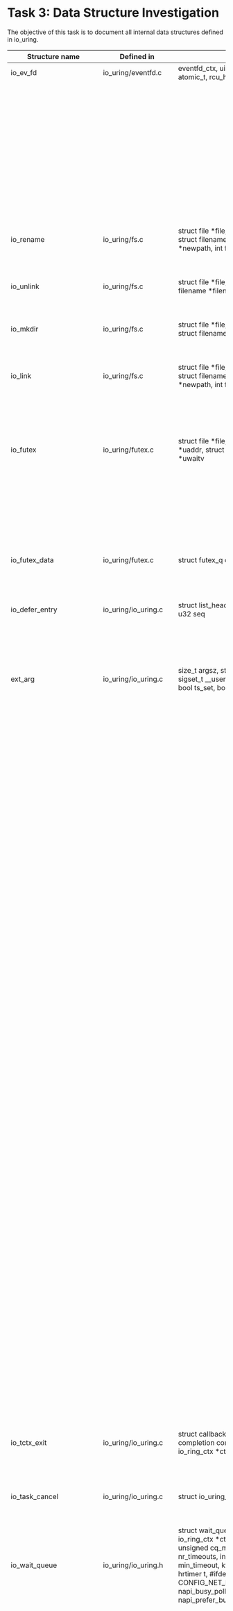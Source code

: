 # Task 3: Data Structure Investigation
The objective of this task is to document all internal data structures defined in io_uring. 

Structure name | Defined in | Attributes | Caller Functions Source | source caller | usage
---------------|------------|------------|-------------------------|---------------|-------------------
io_ev_fd       | io_uring/eventfd.c | eventfd_ctx, uint, uint, refcount_t, atomic_t, rcu_head | io_eventfd_free | io_uring/eventfd.c | local variable
| | | | io_eventfd_put | io_uring/eventfd.c | function parameter
| | | | io_eventfd_do_signal | io_uring/eventfd.c | local variable, function parameter
| | | | __io_eventfd_signal | io_uring/eventfd.c | function parameter
| | | | io_eventfd_grab | io_uring/eventfd.c | return value, local variable
| | | | io_eventfd_signal | io_uring/eventfd.c | local variable 
| | | | io_eventfd_flush_signal | io_uring/eventfd.c | local variable
| | | | io_eventfd_register | io_uring/eventfd.c | local variable
| | | | io_eventfd_unregister | io_uring/eventfd.c | function parameter
io_rename | io_uring/fs.c | struct file			*file, int				old_dfd, int				new_dfd, struct filename			*oldpath, struct filename			*newpath, int				flags |  io_renameat_prep | io_uring/fs.c | declaration
| | | | io_renameat | io_uring/fs.c | declaration
| | | | io_renameat_cleanup | io_uring/fs.c | declaration
io_unlink | io_uring/fs.c | struct file			*file, int				dfd, int				flags, struct filename			*filename | io_unlinkat_prep | io_uring/fs.c | declaration
| | | | io_unlinkat | io_uring/fs.c | declaration
| | | | io_unlinkat_cleanup | io_uring/fs.c | declaration
io_mkdir | io_uring/fs.c | struct file			*file, int				dfd, umode_t				mode, struct filename			*filename | io_mkdirat_prep | io_uring/fs.c | declaration
| | | | io_mkdirat | io_uring/fs.c | declaration
| | | | io_mkdirat_cleanup | io_uring/fs.c | declaration
io_link | io_uring/fs.c | struct file			*file, int				old_dfd, int				new_dfd, struct filename			*oldpath, struct filename			*newpath, int				flags | io_symlinkat_prep | io_uring/fs.c | declaration
| | | | io_symlinkat | io_uring/fs.c | declaration
| | | | io_linkat_prep | io_uring/fs.c | declaration
| | | | io_linkat | io_uring/fs.c | declaration
| | | | io_link_cleanup | io_uring/fs.c | declaration
io_futex | io_uring/futex.c | struct file	*file, union { 		u32 __user			*uaddr, struct futex_waitv __user	*uwaitv | io_futexv_complete | io_uring/futex.c | declaration
| | | | io_futexv_claim | io_uring/futex.c | declaration
| | | | __io_futex_cancel | io_uring/futex.c | declaration
| | | | io_futex_prep | io_uring/futex.c | declaration
| | | | io_futex_wakev_fn | io_uring/futex.c | declaration
| | | | io_futexv_prep | io_uring/futex.c | declaration
| | | | io_futexv_wait | io_uring/futex.c | declaration
| | | | io_futex_wait | io_uring/futex.c | declaration
| | | | io_futex_wake | io_uring/futex.c | declaration
io_futex_data | io_uring/futex.c | struct futex_q	q, struct io_kiocb	*req |io_futex_cache_init | io_uring/futex.c | declaration
| | | | __io_futex_cancel | io_uring/futex.c | declaration
| | | | io_futex_wake_fn | io_uring/futex.c | declaration
| | | | io_futex_wait | io_uring/futex.c | declaration
io_defer_entry | io_uring/io_uring.c | struct list_head	list, struct io_kiocb		*req, u32			seq | io_queue_deferred | io_uring/io_uring.c | declaration
| | | | io_queue_deferred | io_uring/io_uring.c | declaration
| | | | io_drain_req | io_uring/io_uring.c | declaration
| | | | io_match_task_safe | io_uring/io_uring.c | declaration
| | | | io_match_task_safe | io_uring/io_uring.c | declaration
ext_arg | io_uring/io_uring.c | size_t argsz, struct timespec64 ts, const sigset_t __user *sig, ktime_t min_time, bool ts_set, bool iowait | READ_ONCE | io_uring/io_uring.c | declaration
| | | | READ_ONCE | io_uring/io_uring.c | declaration
| | | | READ_ONCE | io_uring/io_uring.c | function parameter or call
| | | | READ_ONCE | io_uring/io_uring.c | declaration
| | | | __io_cqring_wait_schedule | io_uring/io_uring.c | function parameter or call
| | | | __io_cqring_wait_schedule | io_uring/io_uring.c | declaration
| | | | __io_cqring_wait_schedule | io_uring/io_uring.c | assignment or return
| | | | __io_cqring_wait_schedule | io_uring/io_uring.c | function parameter or call
| | | | __io_cqring_wait_schedule | io_uring/io_uring.c | function parameter or call
| | | | __io_cqring_wait_schedule | io_uring/io_uring.c | function parameter or call
| | | | __io_cqring_wait_schedule | io_uring/io_uring.c | function parameter or call
| | | | __io_cqring_wait_schedule | io_uring/io_uring.c | reference
| | | | __io_cqring_wait_schedule | io_uring/io_uring.c | function parameter or call
| | | | __io_cqring_wait_schedule | io_uring/io_uring.c | function parameter or call
| | | | ERR_PTR | io_uring/io_uring.c | declaration
| | | | ERR_PTR | io_uring/io_uring.c | function parameter or call
| | | | ERR_PTR | io_uring/io_uring.c | function parameter or call
| | | | ERR_PTR | io_uring/io_uring.c | declaration
| | | | PTR_ERR | io_uring/io_uring.c | function parameter or call
| | | | PTR_ERR | io_uring/io_uring.c | function parameter or call
| | | | PTR_ERR | io_uring/io_uring.c | function parameter or call
| | | | PTR_ERR | io_uring/io_uring.c | function parameter or call
| | | | PTR_ERR | io_uring/io_uring.c | function parameter or call
| | | | PTR_ERR | io_uring/io_uring.c | assignment or return
| | | | PTR_ERR | io_uring/io_uring.c | function parameter or call
| | | | PTR_ERR | io_uring/io_uring.c | assignment or return
| | | | PTR_ERR | io_uring/io_uring.c | function parameter or call
| | | | PTR_ERR | io_uring/io_uring.c | assignment or return
| | | | PTR_ERR | io_uring/io_uring.c | function parameter or call
| | | | PTR_ERR | io_uring/io_uring.c | assignment or return
| | | | PTR_ERR | io_uring/io_uring.c | declaration
| | | | PTR_ERR | io_uring/io_uring.c | function parameter or call
| | | | PTR_ERR | io_uring/io_uring.c | reference
io_tctx_exit | io_uring/io_uring.c | struct callback_head		task_work, struct completion		completion, struct io_ring_ctx		*ctx | io_uring_poll | io_uring/io_uring.c | declaration
| | | | io_tctx_exit_cb | io_uring/io_uring.c | declaration
| | | | io_tctx_exit_cb | io_uring/io_uring.c | declaration
| | | | io_ring_exit_work | io_uring/io_uring.c | declaration
io_task_cancel | io_uring/io_uring.c | struct io_uring_task *tctx, bool all | io_uring_release | io_uring/io_uring.c | declaration
| | | | io_cancel_task_cb | io_uring/io_uring.c | declaration
| | | | io_uring_try_cancel_iowq | io_uring/io_uring.c | declaration
io_wait_queue | io_uring/io_uring.h | struct wait_queue_entry wq, struct io_ring_ctx *ctx, unsigned cq_tail, unsigned cq_min_tail, unsigned nr_timeouts, int hit_timeout, ktime_t min_timeout, ktime_t timeout, struct hrtimer t, #ifdef CONFIG_NET_RX_BUSY_POLL 	ktime_t napi_busy_poll_dt, bool napi_prefer_busy_poll, #endif | io_submit_sqes | io_uring/io_uring.c | declaration
| | | | io_cqring_timer_wakeup | io_uring/io_uring.c | declaration
| | | | io_cqring_min_timer_wakeup | io_uring/io_uring.c | declaration
| | | | io_cqring_timer_wakeup | io_uring/io_uring.c | declaration
| | | | READ_ONCE | io_uring/io_uring.c | declaration
| | | | READ_ONCE | io_uring/io_uring.c | declaration
| | | | __io_cqring_wait_schedule | io_uring/io_uring.c | declaration
| | | |  | io_uring/io_uring.h | declaration
| | | | io_should_wake | io_uring/io_uring.h | declaration
| | | | ktime_after | io_uring/napi.c | declaration
| | | | dynamic_tracking_do_busy_loop | io_uring/napi.c | declaration
| | | | __io_napi_busy_loop | io_uring/napi.c | declaration
| | | | __io_napi_busy_loop | io_uring/napi.h | declaration
| | | | io_napi | io_uring/napi.h | declaration
| | | | io_napi_add | io_uring/napi.h | declaration
io_worker | io_uring/io-wq.c | refcount_t ref, unsigned long flags, struct hlist_nulls_node nulls_node, struct list_head all_list, struct task_struct *task, struct io_wq *wq, struct io_wq_acct *acct, struct io_wq_work *cur_work, raw_spinlock_t lock, struct completion ref_done, unsigned long create_state, struct callback_head create_work, int init_retries, union { 		struct rcu_head rcu, struct delayed_work work | io_wq_dec_running | io_uring/io-wq.c | declaration
| | | | io_worker_get | io_uring/io-wq.c | declaration
| | | | io_worker_release | io_uring/io-wq.c | declaration
| | | | io_get_acct | io_uring/io-wq.c | declaration
| | | | io_wq_worker_stopped | io_uring/io-wq.c | declaration
| | | | io_worker_cancel_cb | io_uring/io-wq.c | declaration
| | | | io_task_worker_match | io_uring/io-wq.c | declaration
| | | | io_task_worker_match | io_uring/io-wq.c | declaration
| | | | io_worker_exit | io_uring/io-wq.c | declaration
| | | | io_acct_activate_free_worker | io_uring/io-wq.c | declaration
| | | | io_wq_inc_running | io_uring/io-wq.c | declaration
| | | | create_worker_cb | io_uring/io-wq.c | declaration
| | | | create_worker_cb | io_uring/io-wq.c | declaration
| | | | create_worker_cb | io_uring/io-wq.c | declaration
| | | | io_wq_dec_running | io_uring/io-wq.c | declaration
| | | | __io_worker_busy | io_uring/io-wq.c | declaration
| | | | __io_worker_idle | io_uring/io-wq.c | declaration
| | | | io_wait_on_hash | io_uring/io-wq.c | declaration
| | | | io_wait_on_hash | io_uring/io-wq.c | declaration
| | | | io_wq_worker | io_uring/io-wq.c | declaration
| | | | io_wq_worker_running | io_uring/io-wq.c | declaration
| | | | io_wq_worker_sleeping | io_uring/io-wq.c | declaration
| | | | io_wq_worker_sleeping | io_uring/io-wq.c | declaration
| | | | io_should_retry_thread | io_uring/io-wq.c | declaration
| | | | queue_create_worker_retry | io_uring/io-wq.c | declaration
| | | | create_worker_cont | io_uring/io-wq.c | declaration
| | | | create_worker_cont | io_uring/io-wq.c | declaration
| | | | io_workqueue_create | io_uring/io-wq.c | declaration
| | | | create_io_worker | io_uring/io-wq.c | declaration
| | | | create_io_worker | io_uring/io-wq.c | declaration
| | | | create_io_worker | io_uring/io-wq.c | declaration
| | | | create_io_worker | io_uring/io-wq.c | declaration
| | | | io_wq_worker_wake | io_uring/io-wq.c | declaration
| | | | io_wq_hash_work | io_uring/io-wq.c | declaration
| | | | io_wq_worker_cancel | io_uring/io-wq.c | declaration
| | | | io_task_work_match | io_uring/io-wq.c | declaration
| | | | io_task_work_match | io_uring/io-wq.c | declaration
| | | | io_wq_cancel_tw_create | io_uring/io-wq.c | declaration
| | | | io_wq_cancel_tw_create | io_uring/io-wq.c | declaration
| | | | io_wq_worker_affinity | io_uring/io-wq.c | declaration
io_wq_acct | io_uring/io-wq.c | /** 	 * Protects access to the worker lists. 	 */ 	raw_spinlock_t workers_lock, unsigned nr_workers, unsigned max_workers, atomic_t nr_running, /** 	 * The list of free workers.  Protected by #workers_lock 	 * (write) and RCU (read). 	 */ 	struct hlist_nulls_head free_list, /** 	 * The list of all workers.  Protected by #workers_lock 	 * (write) and RCU (read). 	 */ 	struct list_head all_list, raw_spinlock_t lock, struct io_wq_work_list work_list, unsigned long flags | create_io_worker | io_uring/io-wq.c | declaration
| | | | io_wq_dec_running | io_uring/io-wq.c | declaration
| | | | io_worker_release | io_uring/io-wq.c | declaration
| | | | io_worker_release | io_uring/io-wq.c | declaration
| | | | io_get_acct | io_uring/io-wq.c | declaration
| | | | io_worker_cancel_cb | io_uring/io-wq.c | declaration
| | | | io_worker_exit | io_uring/io-wq.c | declaration
| | | | __io_acct_run_queue | io_uring/io-wq.c | declaration
| | | | io_acct_run_queue | io_uring/io-wq.c | declaration
| | | | io_acct_activate_free_worker | io_uring/io-wq.c | declaration
| | | | io_wq_create_worker | io_uring/io-wq.c | declaration
| | | | io_wq_inc_running | io_uring/io-wq.c | declaration
| | | | create_worker_cb | io_uring/io-wq.c | declaration
| | | | create_worker_cb | io_uring/io-wq.c | declaration
| | | | io_wq_dec_running | io_uring/io-wq.c | declaration
| | | | __io_worker_busy | io_uring/io-wq.c | declaration
| | | | __io_worker_idle | io_uring/io-wq.c | declaration
| | | | io_wait_on_hash | io_uring/io-wq.c | declaration
| | | | io_wait_on_hash | io_uring/io-wq.c | declaration
| | | | io_wq_worker | io_uring/io-wq.c | declaration
| | | | io_wq_worker_sleeping | io_uring/io-wq.c | declaration
| | | | create_worker_cont | io_uring/io-wq.c | declaration
| | | | io_workqueue_create | io_uring/io-wq.c | declaration
| | | | create_io_worker | io_uring/io-wq.c | declaration
| | | | create_io_worker | io_uring/io-wq.c | declaration
| | | | io_run_cancel | io_uring/io-wq.c | declaration
| | | | io_wq_enqueue | io_uring/io-wq.c | declaration
| | | | io_wq_worker_cancel | io_uring/io-wq.c | declaration
| | | | io_wq_worker_cancel | io_uring/io-wq.c | declaration
| | | | io_wq_worker_cancel | io_uring/io-wq.c | declaration
| | | | io_wq_worker_cancel | io_uring/io-wq.c | declaration
| | | | io_wq_worker_cancel | io_uring/io-wq.c | declaration
| | | | ERR_PTR | io_uring/io-wq.c | declaration
| | | | io_wq_max_workers | io_uring/io-wq.c | declaration
io_wq | io_uring/io-wq.c | unsigned long state, free_work_fn *free_work, io_wq_work_fn *do_work, struct io_wq_hash *hash, atomic_t worker_refs, struct completion worker_done, struct hlist_node cpuhp_node, struct task_struct *task, struct io_wq_acct acct[IO_WQ_ACCT_NR], struct wait_queue_entry wait, struct io_wq_work *hash_tail[IO_WQ_NR_HASH_BUCKETS], cpumask_var_t cpu_mask |create_io_worker | io_uring/io-wq.c | declaration
| | | | io_wq_dec_running | io_uring/io-wq.c | declaration
| | | | io_wq_cancel_tw_create | io_uring/io-wq.c | declaration
| | | | io_worker_release | io_uring/io-wq.c | declaration
| | | | io_worker_release | io_uring/io-wq.c | declaration
| | | | io_worker_ref_put | io_uring/io-wq.c | declaration
| | | | io_worker_cancel_cb | io_uring/io-wq.c | declaration
| | | | io_worker_exit | io_uring/io-wq.c | declaration
| | | | io_wq_create_worker | io_uring/io-wq.c | declaration
| | | | io_wq_create_worker | io_uring/io-wq.c | reference
| | | | create_worker_cb | io_uring/io-wq.c | declaration
| | | | create_worker_cb | io_uring/io-wq.c | declaration
| | | | io_wq_dec_running | io_uring/io-wq.c | declaration
| | | | io_wait_on_hash | io_uring/io-wq.c | declaration
| | | | io_wait_on_hash | io_uring/io-wq.c | declaration
| | | | io_wait_on_hash | io_uring/io-wq.c | declaration
| | | | io_wq_worker | io_uring/io-wq.c | declaration
| | | | io_wq_worker_sleeping | io_uring/io-wq.c | declaration
| | | | create_worker_cont | io_uring/io-wq.c | declaration
| | | | create_io_worker | io_uring/io-wq.c | declaration
| | | | create_io_worker | io_uring/io-wq.c | declaration
| | | | io_run_cancel | io_uring/io-wq.c | declaration
| | | | io_run_cancel | io_uring/io-wq.c | declaration
| | | | io_wq_enqueue | io_uring/io-wq.c | declaration
| | | | io_wq_worker_cancel | io_uring/io-wq.c | declaration
| | | | io_wq_worker_cancel | io_uring/io-wq.c | declaration
| | | | io_wq_worker_cancel | io_uring/io-wq.c | declaration
| | | | io_wq_worker_cancel | io_uring/io-wq.c | declaration
| | | | io_wq_worker_cancel | io_uring/io-wq.c | declaration
| | | | io_wq_worker_cancel | io_uring/io-wq.c | declaration
| | | | io_wq_worker_cancel | io_uring/io-wq.c | declaration
| | | | io_wq_worker_cancel | io_uring/io-wq.c | declaration
| | | | ERR_PTR | io_uring/io-wq.c | declaration
| | | | io_wq_exit_start | io_uring/io-wq.c | declaration
| | | | io_wq_cancel_tw_create | io_uring/io-wq.c | declaration
| | | | io_wq_exit_workers | io_uring/io-wq.c | declaration
| | | | io_wq_destroy | io_uring/io-wq.c | declaration
| | | | io_wq_put_and_exit | io_uring/io-wq.c | declaration
| | | | __io_wq_cpu_online | io_uring/io-wq.c | declaration
| | | | io_wq_cpu_online | io_uring/io-wq.c | declaration
| | | | io_wq_cpu_offline | io_uring/io-wq.c | declaration
| | | | io_wq_cpu_affinity | io_uring/io-wq.c | function parameter or call
| | | | io_wq_cpu_affinity | io_uring/io-wq.c | function parameter or call
| | | | io_wq_cpu_affinity | io_uring/io-wq.c | function parameter or call
| | | | io_wq_cpu_affinity | io_uring/io-wq.c | function parameter or call
| | | | io_wq_max_workers | io_uring/io-wq.c | declaration
| | | |  | io_uring/io-wq.h | declaration
| | | | io_wq_put_hash | io_uring/io-wq.h | declaration
| | | | io_wq_exit_start | io_uring/io-wq.h | declaration
| | | | io_wq_put_and_exit | io_uring/io-wq.h | declaration
| | | | io_wq_enqueue | io_uring/io-wq.h | declaration
| | | | io_wq_max_workers | io_uring/io-wq.h | declaration
| | | | bool | io_uring/io-wq.h | declaration
| | | | io_queue_iowq | io_uring/io_uring.c | function parameter or call
| | | | io_queue_iowq | io_uring/io_uring.c | function parameter or call
| | | | io_ring_exit_work | io_uring/io_uring.c | function parameter or call
| | | | io_ring_exit_work | io_uring/io_uring.c | function parameter or call
| | | | io_uring_try_cancel_iowq | io_uring/io_uring.c | reference
| | | | io_uring_try_cancel_iowq | io_uring/io_uring.c | function parameter or call
| | | | io_uring_try_cancel_iowq | io_uring/io_uring.c | function parameter or call
| | | | io_uring_try_cancel_iowq | io_uring/io_uring.c | function parameter or call
| | | | io_uring_try_cancel_iowq | io_uring/io_uring.c | function parameter or call
| | | | io_uring_cancel_generic | io_uring/io_uring.c | function parameter or call
| | | | io_uring_cancel_generic | io_uring/io_uring.c | function parameter or call
| | | | __io_register_iowq_aff | io_uring/register.c | function parameter or call
| | | | __io_register_iowq_aff | io_uring/register.c | function parameter or call
| | | | __io_register_iowq_aff | io_uring/register.c | function parameter or call
| | | | __io_register_iowq_aff | io_uring/register.c | function parameter or call
| | | | __io_uring_free | io_uring/tctx.c | function parameter or call
| | | | __io_uring_free | io_uring/tctx.c | function parameter or call
| | | | __io_uring_free | io_uring/tctx.c | function parameter or call
| | | | __io_uring_free | io_uring/tctx.c | function parameter or call
| | | | __io_uring_add_tctx_node | io_uring/tctx.c | function parameter or call
| | | | io_uring_clean_tctx | io_uring/tctx.c | declaration
| | | | io_uring_clean_tctx | io_uring/tctx.c | assignment or return
| | | | io_cancel_req_match | io_uring/cancel.c | function parameter or call
| | | | io_cancel_req_match | io_uring/cancel.c | function parameter or call
io_cb_cancel_data | io_uring/io-wq.c | work_cancel_fn *fn, void *data, int nr_running, int nr_pending, bool cancel_all |io_wq_dec_running | io_uring/io-wq.c | declaration
| | | | create_worker_cont | io_uring/io-wq.c | declaration
| | | | io_wq_enqueue | io_uring/io-wq.c | declaration
| | | | io_wq_hash_work | io_uring/io-wq.c | declaration
| | | | io_wq_worker_cancel | io_uring/io-wq.c | declaration
| | | | io_wq_worker_cancel | io_uring/io-wq.c | declaration
| | | | io_wq_worker_cancel | io_uring/io-wq.c | declaration
| | | | io_wq_worker_cancel | io_uring/io-wq.c | declaration
| | | | io_wq_worker_cancel | io_uring/io-wq.c | declaration
| | | | io_wq_worker_cancel | io_uring/io-wq.c | declaration
| | | | io_wq_destroy | io_uring/io-wq.c | declaration
online_data | io_uring/io-wq.c | unsigned int cpu, bool online | io_wq_put_and_exit | io_uring/io-wq.c | declaration
| | | | io_wq_worker_affinity | io_uring/io-wq.c | declaration
| | | | __io_wq_cpu_online | io_uring/io-wq.c | declaration
io_wq_hash | io_uring/io-wq.h | refcount_t refs, unsigned long map, struct wait_queue_head wait |void | io_uring/io-wq.h | declaration
| | | | io_wq_put_hash | io_uring/io-wq.h | declaration
| | | | io_wq_put_hash | io_uring/io-wq.h | declaration
io_wq_data | io_uring/io-wq.h | struct io_wq_hash *hash, struct task_struct *task, io_wq_work_fn *do_work, free_work_fn *free_work | io_wq_worker_cancel | io_uring/io-wq.c | declaration
| | | | io_wq_put_hash | io_uring/io-wq.h | declaration
| | | | io_wq_put_hash | io_uring/io-wq.h | declaration
io_buffer_list | io_uring/kbuf.h | /* 	 * If ->buf_nr_pages is set, then buf_pages/buf_ring are used. If not, 	 * then these are classic provided buffers and ->buf_list is used. 	 */ 	union { 		struct list_head buf_list, struct io_uring_buf_ring *buf_ring | io_kbuf_inc_commit | io_uring/kbuf.c | declaration
| | | | io_kbuf_inc_commit | io_uring/kbuf.c | declaration
| | | | io_kbuf_inc_commit | io_uring/kbuf.c | declaration
| | | | xa_load | io_uring/kbuf.c | declaration
| | | | io_kbuf_recycle_legacy | io_uring/kbuf.c | declaration
| | | | io_kbuf_recycle_legacy | io_uring/kbuf.c | declaration
| | | | u64_to_user_ptr | io_uring/kbuf.c | declaration
| | | | u64_to_user_ptr | io_uring/kbuf.c | declaration
| | | | u64_to_user_ptr | io_uring/kbuf.c | declaration
| | | | u64_to_user_ptr | io_uring/kbuf.c | declaration
| | | | u64_to_user_ptr | io_uring/kbuf.c | declaration
| | | | io_buffers_peek | io_uring/kbuf.c | declaration
| | | | __io_put_kbuf_ring | io_uring/kbuf.c | declaration
| | | | __io_put_kbufs | io_uring/kbuf.c | declaration
| | | | io_put_bl | io_uring/kbuf.c | declaration
| | | | io_destroy_buffers | io_uring/kbuf.c | declaration
| | | | io_destroy_bl | io_uring/kbuf.c | declaration
| | | | io_remove_buffers | io_uring/kbuf.c | declaration
| | | | io_provide_buffers_prep | io_uring/kbuf.c | declaration
| | | | io_provide_buffers | io_uring/kbuf.c | declaration
| | | | io_register_pbuf_ring | io_uring/kbuf.c | declaration
| | | | io_unregister_pbuf_ring | io_uring/kbuf.c | declaration
| | | | io_register_pbuf_status | io_uring/kbuf.c | declaration
| | | | io_register_pbuf_status | io_uring/kbuf.c | declaration
| | | | __io_put_kbufs | io_uring/kbuf.h | declaration
io_buffer | io_uring/kbuf.h | struct list_head list, __u64 addr, __u32 len, __u16 bid, __u16 bgid | io_kbuf_recycle_legacy | io_uring/kbuf.c | declaration
| | | | io_kbuf_recycle_legacy | io_uring/kbuf.c | declaration
| | | | io_kbuf_recycle_legacy | io_uring/kbuf.c | declaration
| | | | __io_put_kbufs | io_uring/kbuf.c | declaration
| | | | __io_put_kbufs | io_uring/kbuf.c | declaration
| | | | io_provide_buffers_prep | io_uring/kbuf.c | declaration
buf_sel_arg | io_uring/kbuf.h | struct iovec *iovs, size_t out_len, size_t max_len, unsigned short nr_iovs, unsigned short mode | u64_to_user_ptr | io_uring/kbuf.c | declaration
| | | | u64_to_user_ptr | io_uring/kbuf.c | declaration
| | | | io_buffers_peek | io_uring/kbuf.c | declaration
| | | | io_buffers_peek | io_uring/kbuf.h | declaration
io_msg | io_uring/msg_ring.c | struct file			*file, struct file			*src_file, struct callback_head		tw, u64 user_data, u32 len, u32 cmd, u32 src_fd, union { 		u32 dst_fd, u32 cqe_flags |io_msg_ring_cleanup | io_uring/msg_ring.c | declaration
| | | | kmem_cache_alloc | io_uring/msg_ring.c | declaration
| | | | kmem_cache_alloc | io_uring/msg_ring.c | declaration
| | | | io_msg_ring_data | io_uring/msg_ring.c | declaration
| | | | io_msg_grab_file | io_uring/msg_ring.c | declaration
| | | | io_msg_install_complete | io_uring/msg_ring.c | declaration
| | | | io_msg_tw_fd_complete | io_uring/msg_ring.c | declaration
| | | | io_msg_fd_remote | io_uring/msg_ring.c | declaration
| | | | io_msg_send_fd | io_uring/msg_ring.c | declaration
| | | | __io_msg_ring_prep | io_uring/msg_ring.c | declaration
| | | | __io_msg_ring_prep | io_uring/msg_ring.c | declaration
| | | | io_msg_ring | io_uring/msg_ring.c | declaration
| | | | io_uring_sync_msg_ring | io_uring/msg_ring.c | declaration
| | | | io_uring_sync_msg_ring | io_uring/msg_ring.c | function parameter or call
| | | | io_uring_sync_msg_ring | io_uring/msg_ring.c | function parameter or call
| | | | __io_msg_ring_data | io_uring/msg_ring.c | reference
io_napi_entry | io_uring/napi.c | unsigned int		napi_id, struct list_head	list, unsigned long		timeout, struct hlist_node	node, struct rcu_head		rcu | __io_napi_add_id | io_uring/napi.c | declaration
| | | | __io_napi_del_id | io_uring/napi.c | declaration
| | | | __io_napi_remove_stale | io_uring/napi.c | declaration
| | | | ktime_after | io_uring/napi.c | declaration
| | | | ktime_after | io_uring/napi.c | declaration
| | | | io_napi_free | io_uring/napi.c | declaration
io_shutdown | io_uring/net.c | struct file			*file, int				how | io_shutdown_prep | io_uring/net.c | declaration
| | | | io_shutdown | io_uring/net.c | declaration
| | | | io_shutdown | io_uring/net.c | declaration
| | | | io_shutdown | io_uring/net.h | declaration
| | | | io_no_issue | io_uring/opdef.c | assignment or return
io_accept | io_uring/net.c | struct file			*file, struct sockaddr __user		*addr, int __user			*addr_len, int				flags, int				iou_flags, u32				file_slot, unsigned long			nofile |  io_accept_prep | io_uring/net.c | declaration
| | | | io_accept | io_uring/net.c | declaration
| | | | io_accept | io_uring/net.c | declaration
| | | | io_accept | io_uring/net.h | declaration
| | | | io_no_issue | io_uring/opdef.c | assignment or return
io_socket | io_uring/net.c | struct file			*file, int				domain, int				type, int				protocol, int				flags, u32				file_slot, unsigned long			nofile |  io_socket_prep | io_uring/net.c | declaration
| | | | io_socket | io_uring/net.c | declaration
| | | | io_socket | io_uring/net.c | declaration
| | | | io_socket | io_uring/net.h | declaration
| | | | io_no_issue | io_uring/opdef.c | assignment or return
io_connect | io_uring/net.c | struct file			*file, struct sockaddr __user		*addr, int				addr_len, bool				in_progress, bool				seen_econnaborted | io_connect_prep | io_uring/net.c | declaration
| | | | io_connect | io_uring/net.c | declaration
| | | | io_connect | io_uring/net.c | declaration
| | | | io_connect | io_uring/net.h | declaration
| | | | io_no_issue | io_uring/opdef.c | assignment or return
io_bind | io_uring/net.c | struct file			*file, int				addr_len |  io_bind_prep | io_uring/net.c | declaration
| | | | io_bind | io_uring/net.c | declaration
| | | | io_bind | io_uring/net.c | declaration
| | | | io_bind | io_uring/net.h | declaration
| | | | io_no_issue | io_uring/opdef.c | assignment or return
io_listen | io_uring/net.c | struct file			*file, int				backlog | io_listen_prep | io_uring/net.c | declaration
| | | | io_listen | io_uring/net.c | declaration
| | | | io_listen | io_uring/net.c | declaration
| | | | io_listen | io_uring/net.h | declaration
| | | | io_no_issue | io_uring/opdef.c | assignment or return
io_sr_msg | io_uring/net.c | struct file			*file, union { 		struct compat_msghdr __user	*umsg_compat, struct user_msghdr __user	*umsg, void __user			*buf |   io_netmsg_recycle | io_uring/net.c | declaration
| | | | io_netmsg_recycle | io_uring/net.c | declaration
| | | | io_netmsg_recycle | io_uring/net.c | declaration
| | | | io_send_setup | io_uring/net.c | declaration
| | | | io_sendmsg_setup | io_uring/net.c | declaration
| | | | io_sendmsg_prep | io_uring/net.c | declaration
| | | | iter_iov | io_uring/net.c | declaration
| | | | io_sendmsg | io_uring/net.c | declaration
| | | | if | io_uring/net.c | declaration
| | | | io_send | io_uring/net.c | declaration
| | | | io_recvmsg_prep_setup | io_uring/net.c | declaration
| | | | io_recvmsg_prep | io_uring/net.c | declaration
| | | | io_recvmsg_prep_setup | io_uring/net.c | declaration
| | | | io_recvmsg_prep_setup | io_uring/net.c | declaration
| | | | io_recvmsg_prep_setup | io_uring/net.c | declaration
| | | | io_recvmsg | io_uring/net.c | declaration
| | | | if | io_uring/net.c | declaration
| | | | io_recv | io_uring/net.c | declaration
| | | | io_send_zc_cleanup | io_uring/net.c | declaration
| | | | io_send_zc_prep | io_uring/net.c | declaration
| | | | io_send_zc_import | io_uring/net.c | declaration
| | | | io_send_zc | io_uring/net.c | declaration
| | | | io_sendmsg_zc | io_uring/net.c | declaration
| | | | io_sendrecv_fail | io_uring/net.c | declaration
io_recvzc | io_uring/net.c | struct file			*file, unsigned			msg_flags, u16				flags, u32				len, struct io_zcrx_ifq		*ifq | io_recvzc_prep | io_uring/net.c | declaration
| | | | io_recvzc | io_uring/net.c | declaration
| | | | io_recvzc | io_uring/net.c | declaration
| | | | io_no_issue | io_uring/opdef.c | assignment or return
| | | | io_recvzc | io_uring/zcrx.h | declaration
io_recvmsg_multishot_hdr | io_uring/net.c | struct io_uring_recvmsg_out msg, struct sockaddr_storage addr | io_recvmsg_prep_setup | io_uring/net.c | declaration
| | | | io_recvmsg_prep_setup | io_uring/net.c | declaration
| | | | io_recvmsg_prep_setup | io_uring/net.c | declaration
io_async_msghdr | io_uring/net.h | #if defined(CONFIG_NET) 	struct iou_vec				vec, struct_group(clear, 		int				namelen, struct iovec			fast_iov, __kernel_size_t			controllen, __kernel_size_t			payloadlen, struct sockaddr __user		*uaddr, struct msghdr			msg, struct sockaddr_storage		addr, ), #else 	struct_group(clear), #endif | io_free_alloc_caches | io_uring/io_uring.c | declaration
| | | | io_free_alloc_caches | io_uring/io_uring.c | declaration
| | | | io_netmsg_iovec_free | io_uring/net.c | declaration
| | | | io_netmsg_recycle | io_uring/net.c | declaration
| | | | io_netmsg_recycle | io_uring/net.c | declaration
| | | | io_netmsg_recycle | io_uring/net.c | declaration
| | | | io_netmsg_recycle | io_uring/net.c | declaration
| | | | io_netmsg_recycle | io_uring/net.c | declaration
| | | | io_netmsg_recycle | io_uring/net.c | declaration
| | | | io_netmsg_recycle | io_uring/net.c | declaration
| | | | io_sendmsg_recvmsg_cleanup | io_uring/net.c | declaration
| | | | io_send_setup | io_uring/net.c | declaration
| | | | io_sendmsg_setup | io_uring/net.c | declaration
| | | | io_bundle_nbufs | io_uring/net.c | declaration
| | | | iter_iov | io_uring/net.c | declaration
| | | | io_sendmsg | io_uring/net.c | declaration
| | | | if | io_uring/net.c | declaration
| | | | io_send | io_uring/net.c | declaration
| | | | if | io_uring/net.c | declaration
| | | | if | io_uring/net.c | declaration
| | | | io_recvmsg_prep_setup | io_uring/net.c | declaration
| | | | io_recvmsg_prep_setup | io_uring/net.c | declaration
| | | | io_recvmsg_prep_setup | io_uring/net.c | declaration
| | | | io_recvmsg_prep_setup | io_uring/net.c | declaration
| | | | io_recvmsg | io_uring/net.c | declaration
| | | | if | io_uring/net.c | declaration
| | | | io_recv | io_uring/net.c | declaration
| | | | io_send_zc_cleanup | io_uring/net.c | declaration
| | | | io_send_zc_prep | io_uring/net.c | declaration
| | | | io_send_zc_import | io_uring/net.c | declaration
| | | | io_send_zc | io_uring/net.c | declaration
| | | | io_sendmsg_zc | io_uring/net.c | declaration
| | | | io_connect_prep | io_uring/net.c | declaration
| | | | io_connect | io_uring/net.c | declaration
| | | | io_bind_prep | io_uring/net.c | declaration
| | | | io_bind | io_uring/net.c | declaration
| | | | io_netmsg_cache_free | io_uring/net.c | declaration
| | | | io_no_issue | io_uring/opdef.c | declaration
| | | | io_no_issue | io_uring/opdef.c | declaration
| | | | io_no_issue | io_uring/opdef.c | declaration
| | | | io_no_issue | io_uring/opdef.c | declaration
| | | | io_no_issue | io_uring/opdef.c | declaration
| | | | io_no_issue | io_uring/opdef.c | declaration
| | | | io_no_issue | io_uring/opdef.c | declaration
| | | | io_no_issue | io_uring/opdef.c | declaration
| | | | io_no_issue | io_uring/opdef.c | declaration
io_nop | io_uring/nop.c | /* NOTE: kiocb has the file as the first member, so don't do it here */ 	struct file     *file, int             result, int		fd, unsigned int	flags | io_nop_prep | io_uring/nop.c | declaration
| | | | io_nop | io_uring/nop.c | declaration
| | | | io_nop | io_uring/nop.c | declaration
| | | | io_nop | io_uring/nop.h | declaration
| | | | io_no_issue | io_uring/opdef.c | assignment or return
io_notif_data | io_uring/notif.h | struct file		*file, struct ubuf_info	uarg, struct io_notif_data	*next, struct io_notif_data	*head, unsigned		account_pages, bool			zc_report, bool			zc_used, bool			zc_copied | io_send_zc_prep | io_uring/net.c | declaration
| | | | io_notif_tw_complete | io_uring/notif.c | declaration
| | | | io_notif_tw_complete | io_uring/notif.c | declaration
| | | | io_link_skb | io_uring/notif.c | declaration
| | | | io_link_skb | io_uring/notif.c | declaration
| | | | io_link_skb | io_uring/notif.c | declaration
| | | | io_link_skb | io_uring/notif.c | declaration
| | | | io_kiocb_to_cmd | io_uring/notif.h | declaration
| | | | io_notif_flush | io_uring/notif.h | declaration
| | | | io_notif_account_mem | io_uring/notif.h | declaration
io_issue_def | io_uring/opdef.h | /* needs req->file assigned */ 	unsigned		needs_file : 1, /* should block plug */ 	unsigned		plug : 1, /* supports ioprio */ 	unsigned		ioprio : 1, /* supports iopoll */ 	unsigned		iopoll : 1, /* op supports buffer selection */ 	unsigned		buffer_select : 1, /* hash wq insertion if file is a regular file */ 	unsigned		hash_reg_file : 1, /* unbound wq insertion if file is a non-regular file */ 	unsigned		unbound_nonreg_file : 1, /* set if opcode supports polled "wait" */ 	unsigned		pollin : 1, unsigned		pollout : 1, unsigned		poll_exclusive : 1, /* skip auditing */ 	unsigned		audit_skip : 1, /* have to be put into the iopoll list */ 	unsigned		iopoll_queue : 1, /* vectored opcode, set if 1) vectored, and 2) handler needs to know */ 	unsigned		vectored : 1, /* size of async data needed, if any */ 	unsigned short		async_size, int (*issue)(struct io_kiocb *, unsigned int), int (*prep)(struct io_kiocb *, const struct io_uring_sqe *) | io_prep_async_work | io_uring/io_uring.c | declaration
| | | | io_drain_req | io_uring/io_uring.c | declaration
| | | | io_drain_req | io_uring/io_uring.c | declaration
| | | | io_issue_sqe | io_uring/io_uring.c | declaration
| | | | io_wq_submit_work | io_uring/io_uring.c | declaration
| | | | io_init_fail_req | io_uring/io_uring.c | declaration
| | | | io_req_set_res | io_uring/io_uring.h | declaration
| | | | io_no_issue | io_uring/opdef.c | declaration
| | | | io_arm_poll_handler | io_uring/poll.c | declaration
| | | | io_iov_compat_buffer_select_prep | io_uring/rw.c | declaration
io_cold_def | io_uring/opdef.h | const char		*name, void (*cleanup)(struct io_kiocb *), void (*fail)(struct io_kiocb *) | io_clean_op | io_uring/io_uring.c | declaration
| | | | io_req_defer_failed | io_uring/io_uring.c | declaration
io_open | io_uring/openclose.c | struct file			*file, int				dfd, u32				file_slot, struct filename			*filename, struct open_how			how, unsigned long			nofile | io_openat_force_async | io_uring/openclose.c | declaration
| | | | __io_openat_prep | io_uring/openclose.c | declaration
| | | | io_openat_prep | io_uring/openclose.c | declaration
| | | | io_openat2_prep | io_uring/openclose.c | declaration
| | | | io_openat2 | io_uring/openclose.c | declaration
| | | | io_open_cleanup | io_uring/openclose.c | declaration
io_close | io_uring/openclose.c | struct file			*file, int				fd, u32				file_slot | io_no_issue | io_uring/opdef.c | assignment or return
| | | | io_close_fixed | io_uring/openclose.c | declaration
| | | | io_close_prep | io_uring/openclose.c | declaration
| | | | io_close | io_uring/openclose.c | declaration
| | | | io_close | io_uring/openclose.c | declaration
| | | | io_close | io_uring/openclose.h | declaration
io_fixed_install | io_uring/openclose.c | struct file			*file, unsigned int			o_flags | io_install_fixed_fd_prep | io_uring/openclose.c | declaration
| | | | io_install_fixed_fd_prep | io_uring/openclose.c | declaration
| | | | io_install_fixed_fd | io_uring/openclose.c | declaration
| | | | io_install_fixed_fd | io_uring/openclose.c | declaration
io_poll_update | io_uring/poll.c | struct file			*file, u64				old_user_data, u64				new_user_data, __poll_t			events, bool				update_events, bool				update_user_data |  | io_poll_remove_prep | io_uring/poll.c | declaration
| | | | io_poll_remove | io_uring/poll.c | declaration
io_poll_table | io_uring/poll.c | struct poll_table_struct pt, struct io_kiocb *req, int nr_entries, int error, bool owning, /* output value, set only if arm poll returns >0 */ 	__poll_t result_mask |  | io_uring/poll.c | declaration
| | | | io_poll_double_prepare | io_uring/poll.c | declaration
| | | | io_poll_double_prepare | io_uring/poll.c | declaration
| | | | io_poll_double_prepare | io_uring/poll.c | declaration
| | | | io_poll_add_hash | io_uring/poll.c | declaration
| | | | io_poll_add_hash | io_uring/poll.c | declaration
| | | | io_arm_poll_handler | io_uring/poll.c | declaration
| | | | io_poll_add | io_uring/poll.c | declaration
io_poll | io_uring/poll.h | struct file			*file, struct wait_queue_head		*head, __poll_t			events, int				retries, struct wait_queue_entry		wait | io_poll_mark_cancelled | io_uring/poll.c | declaration
| | | | io_poll_mark_cancelled | io_uring/poll.c | declaration
| | | | io_kiocb_to_cmd | io_uring/poll.c | declaration
| | | | io_init_poll_iocb | io_uring/poll.c | declaration
| | | | io_poll_remove_entry | io_uring/poll.c | declaration
| | | | io_poll_task_func | io_uring/poll.c | declaration
| | | | io_poll_task_func | io_uring/poll.c | declaration
| | | | io_pollfree_wake | io_uring/poll.c | declaration
| | | | io_pollfree_wake | io_uring/poll.c | declaration
| | | | io_poll_double_prepare | io_uring/poll.c | declaration
| | | | io_poll_double_prepare | io_uring/poll.c | declaration
| | | | io_poll_double_prepare | io_uring/poll.c | declaration
| | | | io_poll_double_prepare | io_uring/poll.c | function parameter or call
| | | | io_poll_double_prepare | io_uring/poll.c | declaration
| | | | io_poll_double_prepare | io_uring/poll.c | declaration
| | | | io_poll_double_prepare | io_uring/poll.c | declaration
| | | | io_poll_add_hash | io_uring/poll.c | declaration
| | | | io_poll_add_prep | io_uring/poll.c | declaration
| | | | io_poll_add | io_uring/poll.c | declaration
| | | | io_poll_remove | io_uring/poll.c | declaration
async_poll | io_uring/poll.h | struct io_poll		poll, struct io_poll		*double_poll | io_free_alloc_caches | io_uring/io_uring.c | declaration
| | | | io_queue_next | io_uring/io_uring.c | declaration
| | | | io_poll_add_hash | io_uring/poll.c | declaration
| | | | io_poll_add_hash | io_uring/poll.c | declaration
| | | | io_poll_add_hash | io_uring/poll.c | declaration
| | | | io_arm_poll_handler | io_uring/poll.c | declaration
io_ring_ctx_rings | io_uring/register.c | struct io_rings *rings, struct io_uring_sqe *sq_sqes, struct io_mapped_region sq_region, struct io_mapped_region ring_region | __io_register_iowq_aff | io_uring/register.c | declaration
| | | | __io_register_iowq_aff | io_uring/register.c | declaration
| | | | io_register_resize_rings | io_uring/register.c | declaration
io_rsrc_update | io_uring/rsrc.c | struct file			*file, u64				arg, u32				nr_args, u32				offset |   io_files_update_prep | io_uring/rsrc.c | declaration
| | | | io_files_update_prep | io_uring/rsrc.c | declaration
| | | | io_files_update | io_uring/rsrc.c | declaration
io_rsrc_node | io_uring/rsrc.h | unsigned char			type, int				refs, u64 tag, union { 		unsigned long file_ptr, struct io_mapped_ubuf *buf | io_free_file_tables | io_uring/filetable.c | declaration
| | | | io_fixed_fd_remove | io_uring/filetable.c | declaration
| | | | io_slot_flags | io_uring/filetable.h | declaration
| | | | io_slot_flags | io_uring/filetable.h | declaration
| | | | io_slot_flags | io_uring/filetable.h | declaration
| | | | io_wq_submit_work | io_uring/io_uring.c | declaration
| | | | io_msg_grab_file | io_uring/msg_ring.c | declaration
| | | | io_buffer_unmap | io_uring/rsrc.c | declaration
| | | | io_buffer_unmap | io_uring/rsrc.c | declaration
| | | | io_rsrc_cache_init | io_uring/rsrc.c | declaration
| | | | io_rsrc_data_alloc | io_uring/rsrc.c | declaration
| | | | io_rsrc_data_alloc | io_uring/rsrc.c | declaration
| | | | io_rsrc_data_alloc | io_uring/rsrc.c | declaration
| | | | io_free_rsrc_node | io_uring/rsrc.c | declaration
| | | | io_sqe_files_unregister | io_uring/rsrc.c | declaration
| | | | io_sqe_buffers_unregister | io_uring/rsrc.c | declaration
| | | | io_sqe_buffers_unregister | io_uring/rsrc.c | declaration
| | | | io_sqe_buffers_unregister | io_uring/rsrc.c | declaration
| | | | ERR_PTR | io_uring/rsrc.c | declaration
| | | | ERR_PTR | io_uring/rsrc.c | declaration
| | | | ERR_PTR | io_uring/rsrc.c | declaration
| | | | ERR_PTR | io_uring/rsrc.c | declaration
| | | | ERR_PTR | io_uring/rsrc.c | declaration
| | | | ERR_PTR | io_uring/rsrc.c | declaration
| | | | io_vec_realloc | io_uring/rsrc.c | declaration
| | | | io_rsrc_cache_free | io_uring/rsrc.h | declaration
| | | | io_free_rsrc_node | io_uring/rsrc.h | declaration
| | | | io_rsrc_data_alloc | io_uring/rsrc.h | declaration
| | | | io_buffer_validate | io_uring/rsrc.h | declaration
| | | | io_put_rsrc_node | io_uring/rsrc.h | declaration
| | | | io_put_rsrc_node | io_uring/rsrc.h | declaration
| | | | io_req_put_rsrc_nodes | io_uring/rsrc.h | declaration
| | | | io_req_put_rsrc_nodes | io_uring/rsrc.h | declaration
| | | | io_req_put_rsrc_nodes | io_uring/rsrc.h | declaration
| | | | io_splice_cleanup | io_uring/splice.c | declaration
| | | | io_async_cancel | io_uring/cancel.c | declaration
io_mapped_ubuf | io_uring/rsrc.h | u64		ubuf, unsigned int	len, unsigned int	nr_bvecs, unsigned int    folio_shift, refcount_t	refs, unsigned long	acct_pages, void		(*release)(void *), void		*priv, bool		is_kbuf, u8		dir, struct bio_vec	bvec[] __counted_by(nr_bvecs) | io_uring_show_fdinfo | io_uring/fdinfo.c | declaration
| | | | io_release_ubuf | io_uring/rsrc.c | declaration
| | | | io_release_ubuf | io_uring/rsrc.c | declaration
| | | | kvmalloc | io_uring/rsrc.c | declaration
| | | | io_free_imu | io_uring/rsrc.c | declaration
| | | | io_buffer_unmap | io_uring/rsrc.c | declaration
| | | | io_rsrc_cache_init | io_uring/rsrc.c | declaration
| | | | io_sqe_buffers_unregister | io_uring/rsrc.c | declaration
| | | | io_sqe_buffers_unregister | io_uring/rsrc.c | declaration
| | | | io_sqe_buffers_unregister | io_uring/rsrc.c | declaration
| | | | ERR_PTR | io_uring/rsrc.c | declaration
| | | | ERR_PTR | io_uring/rsrc.c | declaration
| | | | ERR_PTR | io_uring/rsrc.c | declaration
| | | | io_vec_realloc | io_uring/rsrc.c | declaration
| | | | io_vec_realloc | io_uring/rsrc.c | declaration
| | | | io_vec_realloc | io_uring/rsrc.c | declaration
| | | | io_vec_realloc | io_uring/rsrc.c | declaration
| | | | io_vec_realloc | io_uring/rsrc.c | declaration
| | | | io_vec_realloc | io_uring/rsrc.c | declaration
io_imu_folio_data | io_uring/rsrc.h | /* Head folio can be partially included in the fixed buf */ 	unsigned int	nr_pages_head, /* For non-head/tail folios, has to be fully included */ 	unsigned int	nr_pages_mid, unsigned int	folio_shift, unsigned int	nr_folios | io_region_init_ptr | io_uring/memmap.c | declaration
| | | | io_sqe_buffers_unregister | io_uring/rsrc.c | declaration
| | | | io_sqe_buffers_unregister | io_uring/rsrc.c | declaration
| | | | io_sqe_buffers_unregister | io_uring/rsrc.c | declaration
| | | |  | io_uring/rsrc.h | declaration
| | | | io_buffer_validate | io_uring/rsrc.h | declaration
io_rw | io_uring/rw.c | /* NOTE: kiocb has the file as the first member, so don't do it here */ 	struct kiocb			kiocb, u64				addr, u32				len, rwf_t				flags | io_complete_rw_iopoll | io_uring/rw.c | declaration
| | | | io_iov_compat_buffer_select_prep | io_uring/rw.c | declaration
| | | | io_iov_buffer_select_prep | io_uring/rw.c | declaration
| | | | io_iov_compat_buffer_select_prep | io_uring/rw.c | declaration
| | | | io_meta_restore | io_uring/rw.c | declaration
| | | | io_meta_restore | io_uring/rw.c | declaration
| | | | io_prep_rwv | io_uring/rw.c | declaration
| | | | __io_prep_rw | io_uring/rw.c | declaration
| | | | io_rw_prep_reg_vec | io_uring/rw.c | declaration
| | | | io_read_mshot_prep | io_uring/rw.c | declaration
| | | | io_readv_writev_cleanup | io_uring/rw.c | declaration
| | | | io_rw_should_reissue | io_uring/rw.c | declaration
| | | | io_req_end_write | io_uring/rw.c | declaration
| | | | io_req_io_end | io_uring/rw.c | declaration
| | | | io_req_rw_complete | io_uring/rw.c | declaration
| | | | io_complete_rw | io_uring/rw.c | declaration
| | | | io_complete_rw_iopoll | io_uring/rw.c | declaration
| | | | io_rw_done | io_uring/rw.c | declaration
| | | | io_rw_done | io_uring/rw.c | declaration
| | | | loop_rw_iter | io_uring/rw.c | declaration
| | | | loop_rw_iter | io_uring/rw.c | declaration
| | | | io_rw_should_retry | io_uring/rw.c | declaration
| | | | io_iter_do_read | io_uring/rw.c | declaration
| | | | io_rw_init_file | io_uring/rw.c | declaration
| | | | __io_read | io_uring/rw.c | declaration
| | | | io_read_mshot | io_uring/rw.c | declaration
| | | | io_write | io_uring/rw.c | declaration
| | | | io_rw_fail | io_uring/rw.c | declaration
io_meta_state | io_uring/rw.h | u32			seed, struct iov_iter_state	iter_meta |  | | 
io_async_rw | io_uring/rw.h | struct iou_vec			vec, size_t				bytes_done, struct_group(clear, 		struct iov_iter			iter, struct iov_iter_state		iter_state, struct iovec			fast_iov, /* 		 * wpq is for buffered io, while meta fields are used with 		 * direct io 		 */ 		union { 			struct wait_page_queue		wpq, struct { 				struct uio_meta			meta, struct io_meta_state		meta_state | io_free_alloc_caches | io_uring/io_uring.c | declaration
| | | | io_free_alloc_caches | io_uring/io_uring.c | declaration
| | | | io_no_issue | io_uring/opdef.c | declaration
| | | | io_no_issue | io_uring/opdef.c | declaration
| | | | io_no_issue | io_uring/opdef.c | declaration
| | | | io_no_issue | io_uring/opdef.c | declaration
| | | | io_no_issue | io_uring/opdef.c | declaration
| | | | io_no_issue | io_uring/opdef.c | declaration
| | | | io_no_issue | io_uring/opdef.c | declaration
| | | | io_no_issue | io_uring/opdef.c | declaration
| | | | io_no_issue | io_uring/opdef.c | declaration
| | | | io_iov_compat_buffer_select_prep | io_uring/rw.c | declaration
| | | | io_iov_compat_buffer_select_prep | io_uring/rw.c | declaration
| | | | import_ubuf | io_uring/rw.c | declaration
| | | | io_rw_recycle | io_uring/rw.c | declaration
| | | | io_rw_alloc_async | io_uring/rw.c | declaration
| | | | io_meta_save_state | io_uring/rw.c | declaration
| | | | io_meta_restore | io_uring/rw.c | declaration
| | | | io_meta_restore | io_uring/rw.c | declaration
| | | | io_prep_rwv | io_uring/rw.c | declaration
| | | | __io_prep_rw | io_uring/rw.c | declaration
| | | | io_rw_prep_reg_vec | io_uring/rw.c | declaration
| | | | io_rw_should_reissue | io_uring/rw.c | declaration
| | | | io_fixup_rw_res | io_uring/rw.c | declaration
| | | | io_rw_should_retry | io_uring/rw.c | declaration
| | | | io_rw_init_file | io_uring/rw.c | declaration
| | | | io_rw_init_file | io_uring/rw.c | reference
| | | | __io_read | io_uring/rw.c | declaration
| | | | io_write | io_uring/rw.c | declaration
| | | | io_rw_cache_free | io_uring/rw.c | declaration

If the following row value in a column is missing, assume the value is the same with the previous row in the same column. 
Continue until all data structures documented properly.
